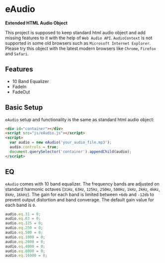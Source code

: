 # eAudio
**Extended HTML Audio Object**

This project is supposed to keep standard html audio object and add missing features to it with the help of `Web Audio API`.
`AudioContext` is not supported in some old browsers such as `Microsoft Internet Explorer`. Please try this object with the latest modern browsers like `Chrome`, `Firefox` and `Safari`.

## Features
* 10 Band Equalizer
* FadeIn
* FadeOut

## Basic Setup
`eAudio` setup and functionality is the same as standard html audio object: 
```html
<div id="container"></div>
<script src="js/eAudio.js"></script>
<script>
  var audio = new eAudio('your_audio_file.mp3');
  audio.controls = true;
  document.querySelector('container').appendChild(audio);
</script>
```

## EQ
`eAudio` comes with 10 band equalizer. The frequency bands are adjusted on standard harmonic octaves (`31Hz`, `63Hz`, `125Hz`, `250Hz`, `500Hz`, `1kHz`, `2kHz`, `4kHz`, `8kHz`, `16kHz`). The gain for each band is limited between `+6db` and `-12db` to prevent output distortion and band converage. The default gain value for each band is `0`.
```javascript
audio.eq.31 = 0;
audio.eq.63 = 0;
audio.eq.125 = 0;
audio.eq.250 = 0;
audio.eq.500 = 0;
audio.eq.1000 = 0;
audio.eq.2000 = 0;
audio.eq.4000 = 0;
audio.eq.8000 = 0;
audio.eq.16000 = 0;
```
